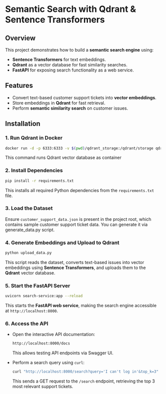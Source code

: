 # Semantic Search with Qdrant & Sentence Transformers

## Overview
This project demonstrates how to build a **semantic search engine** using:
- **Sentence Transformers** for text embeddings.
- **Qdrant** as a vector database for fast similarity searches.
- **FastAPI** for exposing search functionality as a web service.

## Features
- Convert text-based customer support tickets into **vector embeddings**.
- Store embeddings in **Qdrant** for fast retrieval.
- Perform **semantic similarity search** on customer issues.

## Installation
### 1. Run Qdrant in Docker
```bash
docker run -d -p 6333:6333 -v $(pwd)/qdrant_storage:/qdrant/storage qdrant/qdrant
```
This command runs Qdrant vector database as container

### 2. Install Dependencies
```bash
pip install -r requirements.txt
```
This installs all required Python dependencies from the `requirements.txt` file.

### 3. Load the Dataset
Ensure `customer_support_data.json` is present in the project root, which contains sample customer support ticket data. You can generate it via generate_data.py script.

### 4. Generate Embeddings and Upload to Qdrant
```bash
python upload_data.py
```
This script reads the dataset, converts text-based issues into vector embeddings using **Sentence Transformers**, and uploads them to the **Qdrant** vector database.

### 5. Start the FastAPI Server
```bash
uvicorn search-service:app --reload
```
This starts the **FastAPI web service**, making the search engine accessible at `http://localhost:8000`.

### 6. Access the API

- Open the interactive API documentation:
  ```bash
  http://localhost:8000/docs
  ```
  This allows testing API endpoints via Swagger UI.

- Perform a search query using `curl`:
  ```bash
  curl "http://localhost:8000/search?query='I can't log in'&top_k=3"
  ```
  This sends a GET request to the `/search` endpoint, retrieving the top 3 most relevant support tickets.